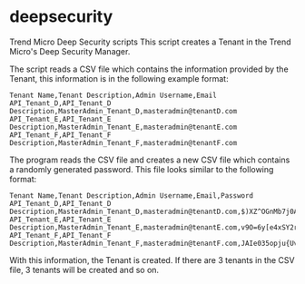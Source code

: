 # deepsecurity
Trend Micro Deep Security scripts
This script creates a Tenant in the Trend Micro's Deep Security Manager.

The script reads a CSV file which contains the information provided by the Tenant, this information is in the following example format:

```
Tenant Name,Tenant Description,Admin Username,Email
API_Tenant_D,API_Tenant_D Description,MasterAdmin_Tenant_D,masteradmin@tenantD.com
API_Tenant_E,API_Tenant_E Description,MasterAdmin_Tenant_E,masteradmin@tenantE.com
API_Tenant_F,API_Tenant_F Description,MasterAdmin_Tenant_F,masteradmin@tenantF.com
```

The program reads the CSV file and creates a new CSV file which contains a randomly generated password. This file looks similar to the following format:

```
Tenant Name,Tenant Description,Admin Username,Email,Password
API_Tenant_D,API_Tenant_D Description,MasterAdmin_Tenant_D,masteradmin@tenantD.com,$)XZ^OGnMb7j0A1cv9(f
API_Tenant_E,API_Tenant_E Description,MasterAdmin_Tenant_E,masteradmin@tenantE.com,v9O=6y[e4xSY2rE]TLa|
API_Tenant_F,API_Tenant_F Description,MasterAdmin_Tenant_F,masteradmin@tenantF.com,JAIe035opju{UvH^]6X:
```

With this information, the Tenant is created. If there are 3 tenants in the CSV file, 3 tenants will be created and so on.
